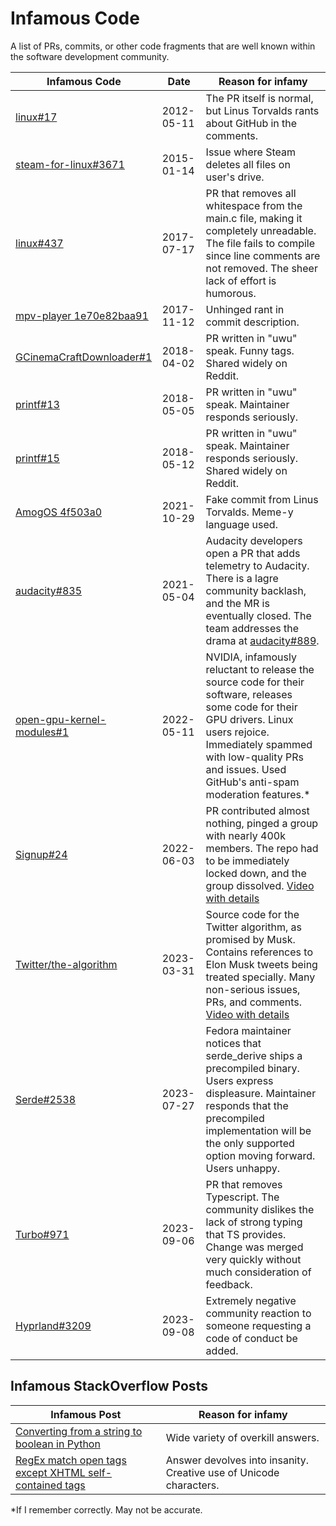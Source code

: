 # Infamous Code
A list of PRs, commits, or other code fragments that are well known within the software development community.


| Infamous Code                                                                           | Date       | Reason for infamy                                                                                                                                                                                                                             |
| --------------------------------------------------------------------------------------- | ---------- | --------------------------------------------------------------------------------------------------------------------------------------------------------------------------------------------------------------------------------------------- |
| [linux#17](https://github.com/torvalds/linux/pull/17)                                   | 2012-05-11 | The PR itself is normal, but Linus Torvalds rants about GitHub in the comments.                                                                                                                                                               |
| [steam-for-linux#3671](https://github.com/ValveSoftware/steam-for-linux/issues/3671)    | 2015-01-14 | Issue where Steam deletes all files on user's drive.                                                                                                                                                                                          |
| [linux#437](https://github.com/torvalds/linux/pull/437)                                 | 2017-07-17 | PR that removes all whitespace from the main.c file, making it completely unreadable. The file fails to compile since line comments are not removed. The sheer lack of effort is humorous.                                                    |
| [mpv-player 1e70e82baa91](https://github.com/mpv-player/mpv/commit/1e70e82baa91)        | 2017-11-12 | Unhinged rant in commit description.                                                                                                                                                                                                          |
| [GCinemaCraftDownloader#1](https://github.com/Xerasin/GCinemaCraftDownloader/issues/1)  | 2018-04-02 | PR written in "uwu" speak. Funny tags. Shared widely on Reddit.                                                                                                                                                                               |
| [printf#13 ](https://github.com/mpaland/printf/issues/13)                               | 2018-05-05 | PR written in "uwu" speak. Maintainer responds seriously.                                                                                                                                                                                     |
| [printf#15 ](https://github.com/mpaland/printf/issues/15)                               | 2018-05-12 | PR written in "uwu" speak. Maintainer responds seriously. Shared widely on Reddit.                                                                                                                                                            |
| [AmogOS 4f503a0](https://github.com/Amog-OS/AmogOS/commit/4f503a0)                      | 2021-10-29 | Fake commit from Linus Torvalds. Meme-y language used.                                                                                                                                                                                        |
| [audacity#835 ](https://github.com/audacity/audacity/pull/835)                          | 2021-05-04 | Audacity developers open a PR that adds telemetry to Audacity. There is a lagre community backlash, and the MR is eventually closed. The team addresses the drama at [audacity#889](https://github.com/audacity/audacity/discussions/889).    |
| [open-gpu-kernel-modules#1](https://github.com/NVIDIA/open-gpu-kernel-modules/issues/1) | 2022-05-11 | NVIDIA, infamously reluctant to release the source code for their software, releases some code for their GPU drivers. Linux users rejoice. Immediately spammed with low-quality PRs and issues. Used GitHub's anti-spam moderation features.* |
| [Signup#24](https://github.com/EpicGames/Signup/pull/24)                                | 2022-06-03 | PR contributed almost nothing, pinged a group with nearly 400k members. The repo had to be immediately locked down, and the group dissolved. [Video with details](https://www.youtube.com/watch?v=NCvnLFF7IYM)                                |
| [Twitter/the-algorithm](https://github.com/twitter/the-algorithm)                       | 2023-03-31 | Source code for the Twitter algorithm, as promised by Musk. Contains references to Elon Musk tweets being treated specially. Many non-serious issues, PRs, and comments. [Video with details](https://www.youtube.com/watch?v=tHRCcogdCHI)    |
| [Serde#2538](https://github.com/serde-rs/serde/issues/2538)                             | 2023-07-27 | Fedora maintainer notices that serde_derive ships a precompiled binary. Users express displeasure. Maintainer responds that the precompiled implementation will be the only supported option moving forward. Users unhappy.                   |
| [Turbo#971](https://github.com/hotwired/turbo/pull/971)                                 | 2023-09-06 | PR that removes Typescript. The community dislikes the lack of strong typing that TS provides. Change was merged very quickly without much consideration of feedback.                                                                         |
| [Hyprland#3209](https://github.com/hyprwm/Hyprland/issues/3209)                         | 2023-09-08 | Extremely negative community reaction to someone requesting a code of conduct be added.                                                                                                                                                       |


## Infamous StackOverflow Posts
| Infamous Post                                                                                                                                                                | Reason for infamy                                                  |
| ---------------------------------------------------------------------------------------------------------------------------------------------------------------------------- | ------------------------------------------------------------------ |
| [Converting from a string to boolean in Python](https://stackoverflow.com/questions/715417/converting-from-a-string-to-boolean-in-python)                                    | Wide variety of overkill answers.                                  |
| [RegEx match open tags except XHTML self-contained tags](https://stackoverflow.com/questions/1732348/regex-match-open-tags-except-xhtml-self-contained-tags/1732454#1732454) | Answer devolves into insanity. Creative use of Unicode characters. |




*If I remember correctly. May not be accurate.